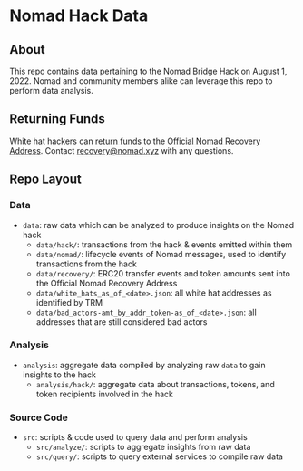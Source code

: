 # Nomad Hack Data

## About

This repo contains data pertaining to the Nomad Bridge Hack on August 1, 2022. Nomad and community members alike can leverage this repo to perform data analysis.

## Returning Funds

White hat hackers can [return funds](https://twitter.com/nomadxyz_/status/1555293965049630722?s=20&t=Nt0m6LlfkhDGkin62-HqgQ) to the [Official Nomad Recovery Address](https://etherscan.io/address/0x94A84433101A10aEda762968f6995c574D1bF154). Contact recovery@nomad.xyz with any questions.

## Repo Layout

### Data
- `data`: raw data which can be analyzed to produce insights on the Nomad hack
  - `data/hack/`: transactions from the hack & events emitted within them
  - `data/nomad/`: lifecycle events of Nomad messages, used to identify transactions from the hack
  - `data/recovery/`: ERC20 transfer events and token amounts sent into the Official Nomad Recovery Address
  - `data/white_hats_as_of_<date>.json`: all white hat addresses as identified by TRM
  - `data/bad_actors-amt_by_addr_token-as_of_<date>.json`: all addresses that are still considered bad actors

### Analysis
- `analysis`: aggregate data compiled by analyzing raw `data` to gain insights to the hack
  - `analysis/hack/`: aggregate data about transactions, tokens, and token recipients involved in the hack

### Source Code
- `src`: scripts & code used to query data and perform analysis
  - `src/analyze/`:  scripts to aggregate insights from raw data
  - `src/query/`: scripts to query external services to compile raw data
